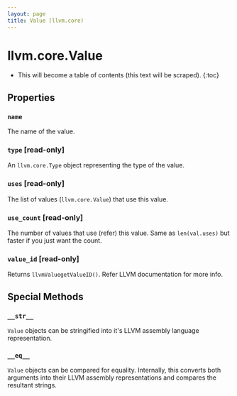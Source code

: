 ```yaml
---
layout: page
title: Value (llvm.core)
---
```


# llvm.core.Value

* This will become a table of contents (this text will be scraped).
{:toc}

## Properties
### `name`

The name of the value.

### `type` \[read-only\]

An `llvm.core.Type` object representing the type of the value.

### `uses` \[read-only\]

The list of values (`llvm.core.Value`) that use this value.

### `use_count` \[read-only\]

The number of values that use (refer) this value. Same as `len(val.uses)`
but faster if you just want the count.

### `value_id` \[read-only\]

Returns `llvmValuegetValueID()`. Refer LLVM documentation
for more info.

## Special Methods

### `__str__`

`Value` objects can be stringified into it's LLVM assembly language
representation.

### `__eq__`

`Value` objects can be compared for equality. Internally, this
converts both arguments into their LLVM assembly representations and
compares the resultant strings.


